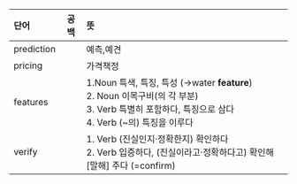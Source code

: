 
| 단어         | 공백  | 뜻                                                                                                                         |
| :--------- | --- | :------------------------------------------------------------------------------------------------------------------------ |
| prediction |     | 예측,예견                                                                                                                     |
| pricing    |     | 가격책정                                                                                                                      |
| features   |     | 1.Noun 특색, 특징, 특성 (→water **feature**) <br> 2. Noun 이목구비(의 각 부분) <br> 3. Verb 특별히 포함하다, 특징으로 삼다 <br> 4. Verb (~의) 특징을 이루다 |
| verify     |     | 1. Verb (진실인지·정확한지) 확인하다 <br>2. Verb 입증하다, (진실이라고·정확하다고) 확인해[말해] 주다 (=confirm)                                            |
